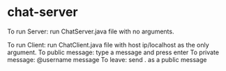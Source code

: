 # chat-server

To run Server: run ChatServer.java file with no arguments.

To run Client: run ChatClient.java file with host ip/localhost as the only argument.
To public message: type a message and press enter
To private message: @username message
To leave: send . as a public message